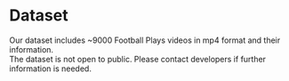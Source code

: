 # Dataset
Our dataset includes ~9000 Football Plays videos in mp4 format and their information.\
The dataset is not open to public. Please contact developers if further information is needed. 
 